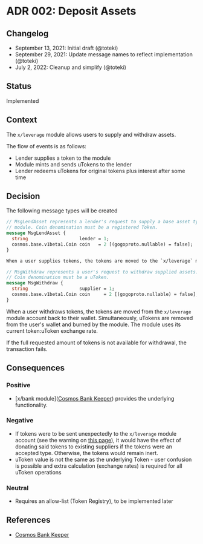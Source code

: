 # ADR 002: Deposit Assets

## Changelog

- September 13, 2021: Initial draft (@toteki)
- September 29, 2021: Update message names to reflect implementation (@toteki)
- July 2, 2022: Cleanup and simplify (@toteki)

## Status

Implemented

## Context

The `x/leverage` module allows users to supply and withdraw assets.

The flow of events is as follows:
- Lender supplies a token to the module
- Module mints and sends uTokens to the lender
- Lender redeems uTokens for original tokens plus interest after some time

## Decision

The following message types will be created

```proto
// MsgLendAsset represents a lender's request to supply a base asset type to the
// module. Coin denomination must be a registered Token.
message MsgLendAsset {
  string                   lender = 1;
  cosmos.base.v1beta1.Coin coin   = 2 [(gogoproto.nullable) = false];
}

When a user supplies tokens, the tokens are moved to the `x/leverage` module account. Simultaneously, uTokens are minted and sent to the user's wallet. The module uses its current token:uToken exchange rate.

// MsgWithdraw represents a user's request to withdraw supplied assets.
// Coin denomination must be a uToken.
message MsgWithdraw {
  string                   supplier = 1;
  cosmos.base.v1beta1.Coin coin     = 2 [(gogoproto.nullable) = false];
}
```

When a user withdraws tokens, the tokens are moved from the `x/leverage` module account back to their wallet. Simultaneously, uTokens are removed from the user's wallet and burned by the module. The module uses its current token:uToken exchange rate.

If the full requested amount of tokens is not available for withdrawal, the transaction fails.

## Consequences

### Positive
- [x/bank module]([Cosmos Bank Keeper](https://github.com/cosmos/cosmos-sdk/blob/v0.44.0/x/bank/spec/02_keepers.md)) provides the underlying functionality.

### Negative
- If tokens were to be sent unexpectedly to the `x/leverage` module account (see the warning on [this page](https://docs.cosmos.network/master/modules/bank/)), it would have the effect of donating said tokens to existing suppliers if the tokens were an accepted type. Otherwise, the tokens would remain inert.
- uToken value is not the same as the underlying Token - user confusion is possible and extra calculation (exchange rates) is required for all uToken operations

### Neutral
- Requires an allow-list (Token Registry), to be implemented later

## References

- [Cosmos Bank Keeper](https://github.com/cosmos/cosmos-sdk/blob/v0.44.0/x/bank/spec/02_keepers.md)
